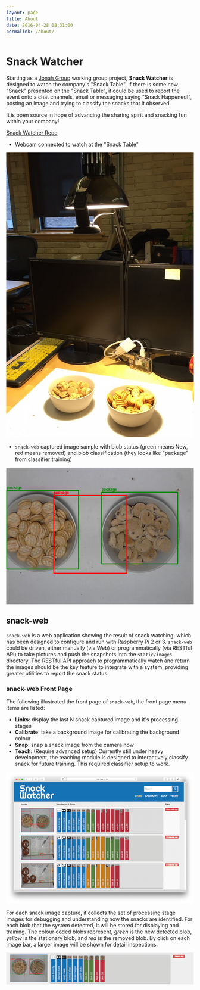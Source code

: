 ```yaml
---
layout: page
title: About
date: 2016-04-28 08:31:00
permalink: /about/
---
```

# Snack Watcher

Starting as a [Jonah Group](http://www.jonahgroup.com) working group project,
**Snack Watcher** is designed to watch the company's "Snack Table". If there is
some new "Snack" presented on the "Snack Table", it could be used to report the
event onto a chat channels, email or messaging saying "Snack Happened!", posting
an image and trying to classify the snacks that it observed.

It is open source in hope of advancing the sharing spirit and snacking fun within your company!

[Snack Watcher Repo](https://github.com/jonahgroup/SnackWatcher)

* Webcam connected to watch at the "Snack Table"

![Snack Watcher Setup 2](assets/Snack_Watcher_Setup_02.jpg)

* `snack-web` captured image sample with blob status (green means New, red means removed) and blob classification (they looks like "package" from classifier training)

![Snack Web Image Capture](assets/Snack_Watcher_Capture.png)

## snack-web
`snack-web` is a web application showing the result of snack watching, which has
been designed to configure and run with Raspberry Pi 2 or 3. `snack-web` could
be driven, either manually (via Web) or programmatically (via RESTful API) to
take pictures and push the snapshots into the `static/images` directory. The
RESTful API approach to programmatically watch and return the images should be
the key feature to integrate with a system, providing greater utilities to
report the snack status.

### snack-web Front Page
The following illustrated the front page of `snack-web`, the front page menu items are listed:

- **Links**: display the last N snack captured image and it's processing stages
- **Calibrate**: take a background image for calibrating the background colour
- **Snap**: snap a snack image from the camera now
- **Teach**: (Require advanced setup) Currently still under heavy development, the teaching module is designed to interactively classify snack for future training. This required classifier setup to work.

![Snack Web Front Page](assets/snack_web_link_page_sm.png)

For each snack image capture, it collects the set of processing stage images for debugging and understanding how the snacks are identified. For each blob that the system detected, it will be stored for displaying and training. The colour coded blobs represent, *green* is the new detected blob, *yellow* is the stationary blob, and *red* is the removed blob. By click on each image bar, a larger image will be shown for detail inspections.

![Snack Web Item Display](assets/snack_web_item_display_sm.png)

